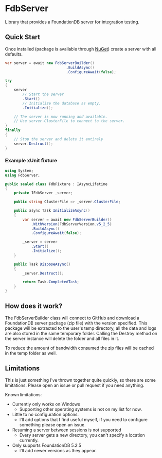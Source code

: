 # FdbServer
Library that provides a FoundationDB server for integration testing.

## Quick Start
Once installed (package is available through [NuGet](https://www.nuget.org/packages/FdbServer)) create a server with all defaults.

```cs
var server = await new FdbServerBuilder()
                            .BuildAsync()
                            .ConfigureAwait(false);

try
{
    server
        // Start the server
        .Start()
        // Initialize the database as empty.
        .Initialize();

    // The server is now running and available.
    // Use server.ClusterFile to connect to the server.
}
finally
{
    // Stop the server and delete it entirely
    server.Destruct();
}
```

### Example xUnit fixture

```cs
using System;
using FdbServer;

public sealed class FdbFixture : IAsyncLifetime
{
    private IFdbServer _server;

    public string ClusterFile => _server.ClusterFile;

    public async Task InitializeAsync()
    {
        var server = await new FdbServerBuilder()
            .WithVersion(FdbServerVersion.v5_2_5)
            .BuildAsync()
            .ConfigureAwait(false);

        _server = server
            .Start()
            .Initialize();
    }

    public Task DisposeAsync()
    {
        _server.Destruct();

        return Task.CompletedTask;
    }
}
```

## How does it work?
The FdbServerBuilder class will connect to GitHub and download a FoundationDB server package (zip file) with the version specified.
This package will be extracted to the user's temp directory, all the data and logs are also stored in the same temporary folder.
Calling the Destroy method on the server instance will delete the folder and all files in it.

To reduce the amount of bandwidth consumed the zip files will be cached in the temp folder as well.

## Limitations
This is just something I've thrown together quite quickly, so there are some limitations.
Please open an issue or pull request if you need anything.

Known limitations:
* Currently only works on Windows
  * Supporting other operating systems is not on my list for now.
* Little to no configuration options.
  * I'll add options that I find useful myself, if you need to configure something please open an issue.
* Resuming a server between sessions is not supported
  * Every server gets a new directory, you can't specify a location currently.
* Only supports FoundationDB 5.2.5
  * I'll add newer versions as they appear.